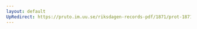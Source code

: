 ```yaml
---
layout: default
UpRedirect: https://pruto.im.uu.se/riksdagen-records-pdf/1871/prot-1871--ak--513/prot-1871--ak--513_000.pdf
---
```

